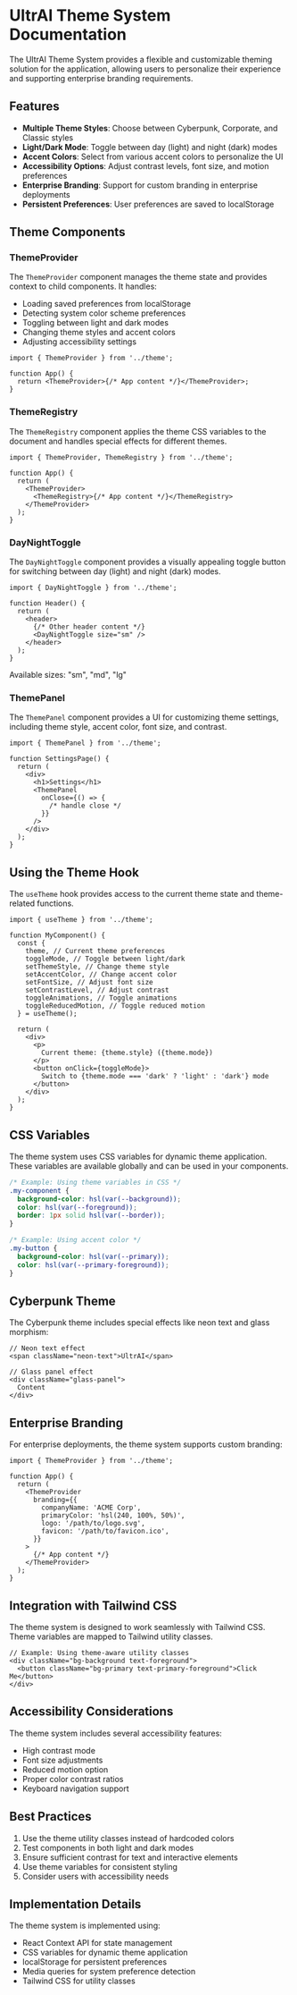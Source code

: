 # UltrAI Theme System Documentation

The UltrAI Theme System provides a flexible and customizable theming solution for the application, allowing users to personalize their experience and supporting enterprise branding requirements.

## Features

- **Multiple Theme Styles**: Choose between Cyberpunk, Corporate, and Classic styles
- **Light/Dark Mode**: Toggle between day (light) and night (dark) modes
- **Accent Colors**: Select from various accent colors to personalize the UI
- **Accessibility Options**: Adjust contrast levels, font size, and motion preferences
- **Enterprise Branding**: Support for custom branding in enterprise deployments
- **Persistent Preferences**: User preferences are saved to localStorage

## Theme Components

### ThemeProvider

The `ThemeProvider` component manages the theme state and provides context to child components. It handles:

- Loading saved preferences from localStorage
- Detecting system color scheme preferences
- Toggling between light and dark modes
- Changing theme styles and accent colors
- Adjusting accessibility settings

```tsx
import { ThemeProvider } from '../theme';

function App() {
  return <ThemeProvider>{/* App content */}</ThemeProvider>;
}
```

### ThemeRegistry

The `ThemeRegistry` component applies the theme CSS variables to the document and handles special effects for different themes.

```tsx
import { ThemeProvider, ThemeRegistry } from '../theme';

function App() {
  return (
    <ThemeProvider>
      <ThemeRegistry>{/* App content */}</ThemeRegistry>
    </ThemeProvider>
  );
}
```

### DayNightToggle

The `DayNightToggle` component provides a visually appealing toggle button for switching between day (light) and night (dark) modes.

```tsx
import { DayNightToggle } from '../theme';

function Header() {
  return (
    <header>
      {/* Other header content */}
      <DayNightToggle size="sm" />
    </header>
  );
}
```

Available sizes: "sm", "md", "lg"

### ThemePanel

The `ThemePanel` component provides a UI for customizing theme settings, including theme style, accent color, font size, and contrast.

```tsx
import { ThemePanel } from '../theme';

function SettingsPage() {
  return (
    <div>
      <h1>Settings</h1>
      <ThemePanel
        onClose={() => {
          /* handle close */
        }}
      />
    </div>
  );
}
```

## Using the Theme Hook

The `useTheme` hook provides access to the current theme state and theme-related functions.

```tsx
import { useTheme } from '../theme';

function MyComponent() {
  const {
    theme, // Current theme preferences
    toggleMode, // Toggle between light/dark
    setThemeStyle, // Change theme style
    setAccentColor, // Change accent color
    setFontSize, // Adjust font size
    setContrastLevel, // Adjust contrast
    toggleAnimations, // Toggle animations
    toggleReducedMotion, // Toggle reduced motion
  } = useTheme();

  return (
    <div>
      <p>
        Current theme: {theme.style} ({theme.mode})
      </p>
      <button onClick={toggleMode}>
        Switch to {theme.mode === 'dark' ? 'light' : 'dark'} mode
      </button>
    </div>
  );
}
```

## CSS Variables

The theme system uses CSS variables for dynamic theme application. These variables are available globally and can be used in your components.

```css
/* Example: Using theme variables in CSS */
.my-component {
  background-color: hsl(var(--background));
  color: hsl(var(--foreground));
  border: 1px solid hsl(var(--border));
}

/* Example: Using accent color */
.my-button {
  background-color: hsl(var(--primary));
  color: hsl(var(--primary-foreground));
}
```

## Cyberpunk Theme

The Cyberpunk theme includes special effects like neon text and glass morphism:

```tsx
// Neon text effect
<span className="neon-text">UltrAI</span>

// Glass panel effect
<div className="glass-panel">
  Content
</div>
```

## Enterprise Branding

For enterprise deployments, the theme system supports custom branding:

```tsx
import { ThemeProvider } from '../theme';

function App() {
  return (
    <ThemeProvider
      branding={{
        companyName: 'ACME Corp',
        primaryColor: 'hsl(240, 100%, 50%)',
        logo: '/path/to/logo.svg',
        favicon: '/path/to/favicon.ico',
      }}
    >
      {/* App content */}
    </ThemeProvider>
  );
}
```

## Integration with Tailwind CSS

The theme system is designed to work seamlessly with Tailwind CSS. Theme variables are mapped to Tailwind utility classes.

```tsx
// Example: Using theme-aware utility classes
<div className="bg-background text-foreground">
  <button className="bg-primary text-primary-foreground">Click Me</button>
</div>
```

## Accessibility Considerations

The theme system includes several accessibility features:

- High contrast mode
- Font size adjustments
- Reduced motion option
- Proper color contrast ratios
- Keyboard navigation support

## Best Practices

1. Use the theme utility classes instead of hardcoded colors
2. Test components in both light and dark modes
3. Ensure sufficient contrast for text and interactive elements
4. Use theme variables for consistent styling
5. Consider users with accessibility needs

## Implementation Details

The theme system is implemented using:

- React Context API for state management
- CSS variables for dynamic theme application
- localStorage for persistent preferences
- Media queries for system preference detection
- Tailwind CSS for utility classes
